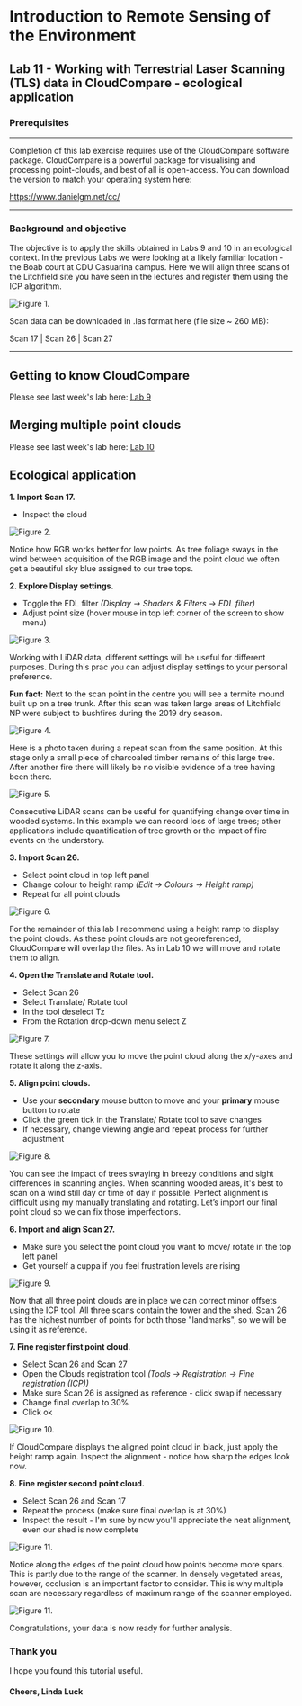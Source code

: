 # Introduction to Remote Sensing of the Environment

## Lab 11 - Working with Terrestrial Laser Scanning (TLS) data in CloudCompare - ecological application

### Prerequisites
---
Completion of this lab exercise requires use of the CloudCompare software package. CloudCompare is a powerful package for visualising and processing point-clouds, and best of all is open-access. You can download the version to match your operating system here:

https://www.danielgm.net/cc/

---
### Background and objective
The objective is to apply the skills obtained in Labs 9 and 10 in an ecological context. In the previous Labs we were looking at a likely familiar location - the Boab court at CDU Casuarina campus. Here we will align three scans of the Litchfield site you have seen in the lectures and register them using the ICP algorithm.


![Figure 1.](screenshots/Litchie.jpg)

Scan data can be downloaded in .las format here (file size ~ 260 MB):

Scan 17 | Scan 26 | Scan 27

---
## Getting to know CloudCompare

Please see last week's lab here: [Lab 9](https://github.com/geospatialeco/GEARS/blob/master/Intro_RS_Lab9.md)

## Merging multiple point clouds

Please see last week's lab here: [Lab 10](https://github.com/geospatialeco/GEARS/blob/master/Intro_RS_Lab10.md)

## Ecological application
**1. Import Scan 17.**
   * Inspect the cloud

![Figure 2.](screenshots/Display_settings.png)

Notice how RGB works better for low points. As tree foliage sways in the wind between acquisition of the RGB image and the point cloud we often get a beautiful sky blue assigned to our tree tops.

**2. Explore Display settings.** 
  * Toggle the EDL filter *(Display -> Shaders & Filters -> EDL filter)*
  * Adjust point size (hover mouse in top left corner of the screen to show menu)

![Figure 3.](screenshots/Default_point_size.png)

Working with LiDAR data, different settings will be useful for different purposes. During this prac you can adjust display settings to your personal preference.

**Fun fact:** Next to the scan point in the centre you will see a termite mound built up on a tree trunk. After this scan was taken large areas of Litchfield NP were subject to bushfires during the 2019 dry season. 

![Figure 4.](screenshots/Termite_mound.png)

Here is a photo taken during a repeat scan from the same position. At this stage only a small piece of charcoaled timber remains of this large tree. After another fire there will likely be no visible evidence of a tree having been there.

![Figure 5.](screenshots/Termite_mound2.jpg)

Consecutive LiDAR scans can be useful for quantifying change over time in wooded systems. In this example we can record loss of large trees; other applications include quantification of tree growth or the impact of fire events on the understory.

**3. Import Scan 26.**
   * Select point cloud in top left panel
   * Change colour to height ramp *(Edit -> Colours -> Height ramp)*
   * Repeat for all point clouds

![Figure 6.](screenshots/Overlap.png)

For the remainder of this lab I recommend using a height ramp to display the point clouds.
As these point clouds are not georeferenced, CloudCompare will overlap the files. As in Lab 10 we will move and rotate them to align.

**4. Open the Translate and Rotate tool.**
   * Select Scan 26
   * Select Translate/ Rotate tool
   * In the tool deselect Tz
   * From the Rotation drop-down menu select Z

![Figure 7.](screenshots/Rotate_tool.png)

These settings will allow you to move the point cloud along the x/y-axes and rotate it along the z-axis.

**5. Align point clouds.**
   * Use your **secondary** mouse button to move and your **primary** mouse button to rotate
   * Click the green tick in the Translate/ Rotate tool to save changes
   * If necessary, change viewing angle and repeat process for further adjustment

![Figure 8.](screenshots/Aligned.png)

You can see the impact of trees swaying in breezy conditions and sight differences in scanning angles. When scanning wooded areas, it's best to scan on a wind still day or time of day if possible. 
Perfect alignment is difficult using my manually translating and rotating. Let’s import our final point cloud so we can fix those imperfections.

**6. Import and align Scan 27.**
  * Make sure you select the point cloud you want to move/ rotate in the top left panel
  * Get yourself a cuppa if you feel frustration levels are rising

![Figure 9.](screenshots/Aligned2.png)

Now that all three point clouds are in place we can correct minor offsets using the ICP tool. All three scans contain the tower and the shed. Scan 26 has the highest number of points for both those "landmarks", so we will be using it as reference.

**7. Fine register first point cloud.**
  * Select Scan 26 and Scan 27
  * Open the Clouds registration tool *(Tools -> Registration -> Fine registration (ICP))*
  * Make sure Scan 26 is assigned as reference - click swap if necessary
  * Change final overlap to 30%
  * Click ok

![Figure 10.](screenshots/Registration.png)

If CloudCompare displays the aligned point cloud in black, just apply the height ramp again. Inspect the alignment - notice how sharp the edges look now.

**8. Fine register second point cloud.**
  * Select Scan 26 and Scan 17
  * Repeat the process (make sure final overlap is at 30%)
  * Inspect the result - I'm sure by now you'll appreciate the neat alignment, even our shed is now complete

![Figure 11.](screenshots/Registered.png)

Notice along the edges of the point cloud how points become more spars. This is partly due to the range of the scanner. In densely vegetated areas, however, occlusion is an important factor to consider. This is why multiple scan are necessary regardless of maximum range of the scanner employed.

![Figure 11.](screenshots/Edge.png)

Congratulations, your data is now ready for further analysis.

### Thank you

I hope you found this tutorial useful.

#### Cheers, Linda Luck
